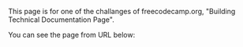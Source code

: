 This page is for one of the challanges of freecodecamp.org, "Building Technical Documentation Page".

You can see the page from URL below:
